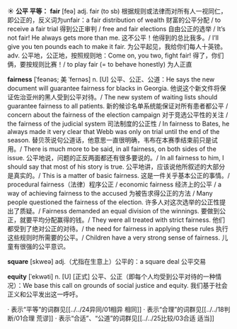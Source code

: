 ☀ <span class="category">**公平 平等：**</span>
<span class="vocabulary">**fair**</span> [feə] 
<span class="definition">adj. fair (to sb) 根据规则或法律而对所有人一视同仁，即公正的，反义词为unfair：</span>a fair distribution of wealth 财富的公平分配 / to receive a fair trial 得到公正审判 / free and fair elections 自由公正的选举 / It’s not fair! He always gets more than me. 这不公平！他得到的总比我多。/ I’ll give you ten pounds each to make it fair. 为公平起见，我给你们每人十英镑。<span class="definition">adv. 公平地，公正地，按照规则地：</span>Come on, you two, fight fair! 得了，你们俩，要按规则比赛！/ to play fair (= to behave honestly) 为人正直
           
<span class="vocabulary">**fairness**</span> [ˈfeənəs; 美 ˈfernəs]
<span class="definition">n. [U] 公平、公正、公道：</span>He says the new document will guarantee fairness for blacks in Georgia. 他说这个新文件将保证佐治亚州的黑人受到公平对待。/ The new system of waiting lists should guarantee fairness to all patients. 新的候诊名单系统能保证对所有患者都公平 / concern about the fairness of the election campaign 对于竞选公平性的关注 / the fairness of the judicial system 司法制度的公正性 / In fairness to Bates, he always made it very clear that Webb was only on trial until the end of the season. 替贝茨说句公道话，他意思一直很明确，韦布在本赛季结束前只是试用。/ There is much more to be said, in all fairness, on both sides of the issue. 公平地说，问题的正反两面都还有很多要说的。/ In all fairness to him, I should say that most of his story is true. 公平地讲，应该说他所叙述的大部分是真实的。/ This is a matter of basic fairness. 这是一件关乎基本公正的事情。/ procedural fairness（法律）程序公正 / economic fairness 经济上的公平 / a way of achieving fairness to the accused 为被告求得公正的方法 / Many people questioned the fairness of the election. 许多人对这次选举的公正性提出了质疑。/ Fairness demanded an equal division of the winnings. 要做到公正，就要平均分配赢得的钱。/ They were all treated with strict fairness. 他们都受到了绝对公正的对待。/ the need for fairness in applying these rules 执行这些规则时所需要的公平。/ Children have a very strong sense of fairness. 儿童有很强的公平意识。

<span class="vocabulary">**square**</span> [skweə] 
<span class="definition">adj.（尤指在生意上）公平的：</span>a square deal 公平交易
                  
<span class="vocabulary">**equity**</span> [ˈekwəti]
<span class="definition">n. [U] [正式] 公平、公正（即每个人均受到公平对待的一种情况）：</span>We base this call on grounds of social justice and equity. 我们基于社会正义和公平发出这一呼吁。    

· 表示“平等”的词群见[[../../24异同/01相异 相同]]
· 表示“合理”的词群见[[../../18判断/01合理 荒谬]]
· 表示“合适”、“公道”的词群见[[../../25比较/03合适 适当]]
